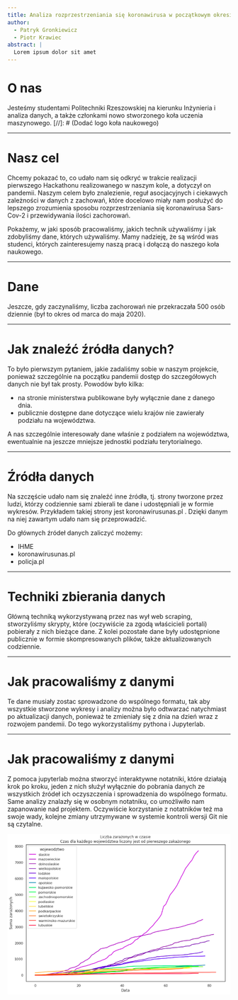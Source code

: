 ```yaml
---
title: Analiza rozprzestrzeniania się koronawirusa w początkowym okresie pandemii
author:
  - Patryk Gronkiewicz
  - Piotr Krawiec
abstract: |
  Lorem ipsum dolor sit amet
---
```


# O nas

Jesteśmy studentami Politechniki Rzeszowskiej na kierunku Inżynieria i analiza danych,
a także członkami nowo stworzonego koła uczenia maszynowego.
[//]: # (Dodać logo koła naukowego)

---

# Nasz cel

Chcemy pokazać to, co udało nam się odkryć w trakcie realizacji pierwszego Hackathonu 
realizowanego w naszym kole, a dotyczył on pandemii. Naszym celem było znalezienie, 
reguł asocjacyjnych i ciekawych zależności w danych z zachowań, które docelowo miały 
nam posłużyć do lepszego zrozumienia sposobu rozprzestrzeniania się koronawirusa Sars-Cov-2
i przewidywania ilości zachorowań. 

Pokażemy, w jaki sposób pracowaliśmy, jakich technik używaliśmy i jak zdobyliśmy 
dane, których używaliśmy. Mamy nadzieję, że są wśród was studenci, których 
zainteresujemy naszą pracą i dołączą do naszego koła naukowego.

---

# Dane

Jeszcze, gdy zaczynaliśmy, liczba zachorowań nie przekraczała 500 osób dziennie (był to 
okres od marca do maja 2020).

---

# Jak znaleźć źródła danych?

To było pierwszym pytaniem, jakie zadaliśmy sobie w naszym projekcie, ponieważ szczególnie na
początku pandemii dostęp do szczegółowych danych nie był tak prosty. Powodów było kilka:

- na stronie ministerstwa publikowane były wyłącznie dane z danego dnia.
- publicznie dostępne dane dotyczące wielu krajów nie zawierały podziału na
  województwa.
  
A nas szczególnie interesowały dane właśnie z podziałem na województwa, ewentualnie
na jeszcze mniejsze jednostki podziału terytorialnego.

---

# Źródła danych

Na szczęście udało nam się znaleźć inne źródła, tj. strony tworzone przez ludzi,
którzy codziennie sami zbierali te dane i udostępniali je w formie wykresów.
Przykładem takiej strony jest koronawirusunas.pl . Dzięki danym na niej zawartym
udało nam się przeprowadzić.

Do głównych źródeł danych zaliczyć możemy:

- IHME
- koronawirusunas.pl
- policja.pl

---

# Techniki zbierania danych

Główną techniką wykorzystywaną przez nas wył web scraping, stworzyliśmy skrypty,
które
(oczywiście za zgodą właścicieli portali) pobierały z nich bieżące dane. Z kolei
pozostałe dane były udostępnione publicznie w formie skompresowanych plików,
także aktualizowanych codziennie.

---

# Jak pracowaliśmy z danymi

Te dane musiały zostac sprowadzone do wspólnego formatu, tak aby wszystkie
stworzone wykresy i analizy można było odtwarzać natychmiast po aktualizacji
danych, ponieważ te zmieniały się z dnia na dzień wraz z rozwojem pandemii.
Do tego wykorzystaliśmy pythona i Jupyterlab.

---

# Jak pracowaliśmy z danymi

Z pomoca jupyterlab można stworzyć interaktywne notatniki, które działają krok
po kroku, jeden z nich służył wyłącznie do pobrania danych ze wszystkich źródeł
ich oczyszczenia i sprowadzenia do wspólnego formatu. Same analizy znalazły się
w osobnym notatniku, co umożliwiło nam zapanowanie nad projektem. Oczywiście
korzystanie z notatników też ma swoje wady, kolejne zmiany utrzymywane w
systemie kontroli wersji Git nie są czytalne.

![](img/zar.png)